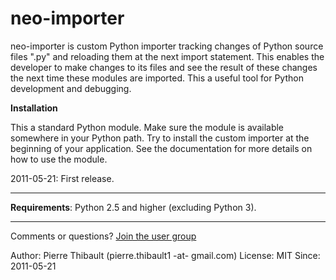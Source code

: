 # neo-importer #

neo-importer is custom Python importer tracking changes of Python source files ".py" and reloading them at the next import statement. This enables the developer to make changes to its files and see the result of these changes the next time these modules are imported. This a useful tool for Python development and debugging.

**Installation**

This a standard Python module. Make sure the module is available somewhere in your Python path. Try to install the custom importer at the beginning of your application. See the documentation for more details on how to use the module.

2011-05-21: First release.


---


**Requirements**: Python 2.5 and higher (excluding Python 3).


---


Comments or questions? [Join the user group](http://groups.google.com/group/neo-users)

Author: Pierre Thibault (pierre.thibault1 -at- gmail.com)
License: MIT
Since: 2011-05-21

